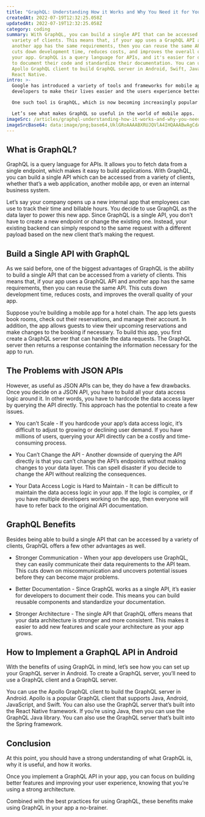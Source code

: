 ```yaml
---
title: "GraphQL: Understanding How it Works and Why You Need it for Your App"
createdAt: 2022-07-19T12:32:25.058Z
updatedAt: 2022-07-19T12:32:25.058Z
category: coding
summary: With GraphQL, you can build a single API that can be accessed from a
  variety of clients. This means that, if your app uses a GraphQL API and
  another app has the same requirements, then you can reuse the same API. This
  cuts down development time, reduces costs, and improves the overall quality of
  your app. GraphQL is a query language for APIs, and it's easier for developers
  to document their code and standardize their documentation. You can use the
  Apollo GraphQL client to build GraphQL server in Android, Swift, Java, and
  React Native.
intro: >-
  Google has introduced a variety of tools and frameworks for mobile app
  developers to make their lives easier and the users experience better. 

  One such tool is GraphQL, which is now becoming increasingly popular among mobile app developers. Why? Because it offers a lot of benefits over other JSON APIs. Developers no longer need to hardcode endpoints or query data directly from an API; GraphQL abstracts that logic away, letting developers focus on their code instead of the data access layer.

  Let’s see what makes GraphQL so useful in the world of mobile apps.
imageSrc: /articles/graphql-understanding-how-it-works-and-why-you-need-it-for-your-app.png
imageSrcBase64: data:image/png;base64,UklGRoAAAABXRUJQVlA4IHQAAABwAgCdASoKAAoAAUAmJQBOiyABToBbpqK4PMBgAP78Lt7h/eZxGaXJGPnmi7M+tbbQF19MOECJBf/suL78I+WG0j6/2J5xEBFa6GFsqDLdVZRYKDhekKvk/2bw2Qmd8nG6hsGrmCfB/NE/fw///ecbrIFAAA==
---
```


## What is GraphQL?

GraphQL is a query language for APIs. It allows you to fetch data from a single endpoint, which makes it easy to build applications. With GraphQL, you can build a single API which can be accessed from a variety of clients, whether that’s a web application, another mobile app, or even an internal business system.

Let’s say your company opens up a new internal app that employees can use to track their time and billable hours. You decide to use GraphQL as the data layer to power this new app. Since GraphQL is a single API, you don’t have to create a new endpoint or change the existing one. Instead, your existing backend can simply respond to the same request with a different payload based on the new client that’s making the request.

## Build a Single API with GraphQL

As we said before, one of the biggest advantages of GraphQL is the ability to build a single API that can be accessed from a variety of clients. This means that, if your app uses a GraphQL API and another app has the same requirements, then you can reuse the same API. This cuts down development time, reduces costs, and improves the overall quality of your app.

Suppose you’re building a mobile app for a hotel chain. The app lets guests book rooms, check out their reservations, and manage their account. In addition, the app allows guests to view their upcoming reservations and make changes to the booking if necessary. To build this app, you first create a GraphQL server that can handle the data requests. The GraphQL server then returns a response containing the information necessary for the app to run.

## The Problems with JSON APIs

However, as useful as JSON APIs can be, they do have a few drawbacks. Once you decide on a JSON API, you have to build all your data access logic around it. In other words, you have to hardcode the data access layer by querying the API directly.
This approach has the potential to create a few issues.

- You can’t Scale - If you hardcode your app’s data access logic, it’s difficult to adjust to growing or declining user demand. If you have millions of users, querying your API directly can be a costly and time-consuming process.

- You Can’t Change the API - Another downside of querying the API directly is that you can’t change the API’s endpoints without making changes to your data layer. This can spell disaster if you decide to change the API without realizing the consequences.

- Your Data Access Logic is Hard to Maintain - It can be difficult to maintain the data access logic in your app. If the logic is complex, or if you have multiple developers working on the app, then everyone will have to refer back to the original API documentation.

## GraphQL Benefits

Besides being able to build a single API that can be accessed by a variety of clients, GraphQL offers a few other advantages as well.

- Stronger Communication - When your app developers use GraphQL, they can easily communicate their data requirements to the API team. This cuts down on miscommunication and uncovers potential issues before they can become major problems.

- Better Documentation - Since GraphQL works as a single API, it’s easier for developers to document their code. This means you can build reusable components and standardize your documentation.

- Stronger Architecture - The single API that GraphQL offers means that your data architecture is stronger and more consistent. This makes it easier to add new features and scale your architecture as your app grows.

## How to Implement a GraphQL API in Android

With the benefits of using GraphQL in mind, let’s see how you can set up your GraphQL server in Android. To create a GraphQL server, you’ll need to use a GraphQL client and a GraphQL server.

You can use the Apollo GraphQL client to build the GraphQL server in Android. Apollo is a popular GraphQL client that supports Java, Android, JavaScript, and Swift. You can also use the GraphQL server that’s built into the React Native framework. If you’re using Java, then you can use the GraphQL Java library. You can also use the GraphQL server that’s built into the Spring framework.

## Conclusion

At this point, you should have a strong understanding of what GraphQL is, why it is useful, and how it works.

Once you implement a GraphQL API in your app, you can focus on building better features and improving your user experience, knowing that you’re using a strong architecture.

Combined with the best practices for using GraphQL, these benefits make using GraphQL in your app a no-brainer.
